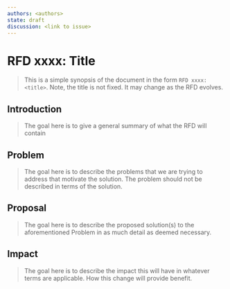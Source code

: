```yaml
---
authors: <authors>
state: draft
discussion: <link to issue>
---
```


# RFD xxxx: Title

> This is a simple synopsis of the document in the form `RFD xxxx: <title>`. Note, the title is not fixed.
> It may change as the RFD evolves.

## Introduction

> The goal here is to give a general summary of what the RFD will contain

## Problem

> The goal here is to describe the problems that we are trying to address
> that motivate the solution. The problem should not be described in terms
> of the solution.

## Proposal

> The goal here is to describe the proposed solution(s) to the aforementioned Problem in as much detail as deemed necessary.

## Impact

> The goal here is to describe the impact this will have in whatever terms are applicable. How this change will provide benefit.